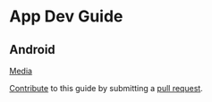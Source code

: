 # App Dev Guide

## Android

[Media](android/media.md)

[Contribute](https://github.com/AdamSHurwitz/app-dev-guide) to this guide by submitting a [pull request](https://github.com/AdamSHurwitz/app-dev-guide/pulls).
